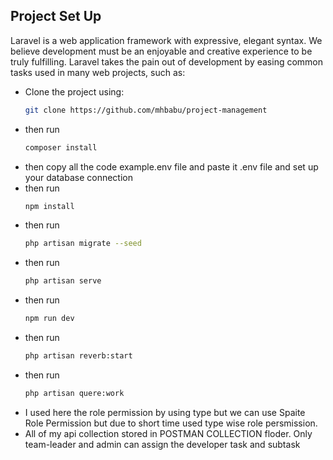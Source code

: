 

## Project Set Up

Laravel is a web application framework with expressive, elegant syntax. We believe development must be an enjoyable and creative experience to be truly fulfilling. Laravel takes the pain out of development by easing common tasks used in many web projects, such as:

- Clone the project using:
   ```bash
   git clone https://github.com/mhbabu/project-management
- then run
   ````bash
   composer install
- then copy all the code example.env file and paste it .env file and set up your database connection
- then run
   ````bash
   npm install
- then run
   ````bash
   php artisan migrate --seed
- then run
   ````bash
   php artisan serve
- then run
   ````bash
   npm run dev

- then run
   ````bash
   php artisan reverb:start
- then run
   ````bash
   php artisan quere:work
- I used here the role permission by using type but we can use Spaite Role Permission but due to short time used type wise role persmission.
- All of my api collection stored in POSTMAN COLLECTION floder. Only team-leader and admin can assign the developer task and subtask




